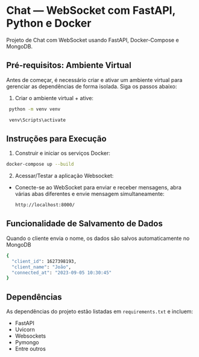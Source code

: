 # Chat — WebSocket com FastAPI, Python e Docker

Projeto de Chat com WebSocket usando FastAPI, Docker-Compose e MongoDB.

## Pré-requisitos: Ambiente Virtual

Antes de começar, é necessário criar e ativar um ambiente virtual para gerenciar as dependências de forma isolada. Siga os passos abaixo:

1. Criar o ambiente virtual + ative:
  ```bash
   python -m venv venv
  ````
  ```bash
   venv\Scripts\activate
  ````
## Instruções para Execução
1. Construir e iniciar os serviços Docker:
  ```bash
  docker-compose up --build
  ```
2. Acessar/Testar a aplicação Websocket:
- Conecte-se ao WebSocket para enviar e receber mensagens, abra várias abas diferentes e envie mensagem simultaneamente:
  ```bash
  http://localhost:8000/
  ```
## Funcionalidade de Salvamento de Dados
Quando o cliente envia o nome, os dados são salvos automaticamente no MongoDB

  ```bash
  {
    "client_id": 1627398193,
    "client_name": "João",
    "connected_at": "2023-09-05 10:30:45"
  }
  ```

## Dependências
As dependências do projeto estão listadas em `requirements.txt` e incluem:
  - FastAPI
  - Uvicorn
  - Websockets
  - Pymongo
  - Entre outros

